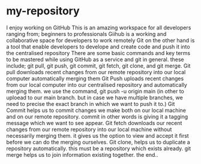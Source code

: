 # my-repository
I enjoy working on GitHub
This is an amazing workspace for all developers ranging from; beginners to professionals
Giihub is a working and collaborative space for developers to work remotely
Git on the other hand is a tool that enable developers to develope and create code and push it into the centralised repository
There are some basic commands and key terms to be mastered while using GitHub as a service and git in general. these include; git pull, git push, git commit, git fetch, git clone, and git merge.
Git pull downloads recent changes from our remote repository into our local computer automatically merging them
Git Push uploads recent changes from our local computer into our centralised repository and automatically merging them. we use the command, git push -u origin main (in other to uploead to our main branch. but in case we have multiple branches, we need to precise the exact branch in which we want to push it to.)
Git Commit helps us to commit changes we make both on our local machine and on our remote repository. commit in other words is giving it a tagging message which we want to see appear.
Git fetch downloads our recent changes from our remote repository into our local machine without necessarily merging them. it gives us the option to view and accept it first before we can do the merging ourselves.
Git clone, helps us to duplicate a repository automatically. this must be a repository which exists already.
git merge helps us to join information existing together. 
the end..
